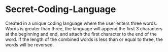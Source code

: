 # Secret-Coding-Language
Created in a unique coding language where the user enters three words. Words is greater than three, the language will append the first 3 characters at the beginning and end, and attach the first character to the end of the word. If the length of the combined words is less than or equal to three, the words will be reversed.
